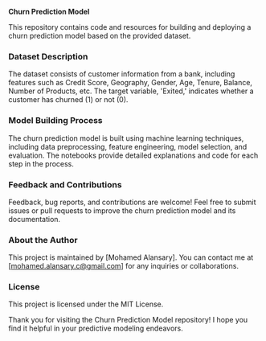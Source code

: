 **Churn Prediction Model**

This repository contains code and resources for building and deploying a churn prediction model based on the provided dataset.

### Dataset Description

The dataset consists of customer information from a bank, including features such as Credit Score, Geography, Gender, Age, Tenure, Balance, Number of Products, etc. The target variable, 'Exited,' indicates whether a customer has churned (1) or not (0).

### Model Building Process

The churn prediction model is built using machine learning techniques, including data preprocessing, feature engineering, model selection, and evaluation. The notebooks provide detailed explanations and code for each step in the process.

### Feedback and Contributions

Feedback, bug reports, and contributions are welcome! Feel free to submit issues or pull requests to improve the churn prediction model and its documentation.

### About the Author

This project is maintained by [Mohamed Alansary]. You can contact me at [mohamed.alansary.c@gmail.com] for any inquiries or collaborations.

### License

This project is licensed under the MIT License.

Thank you for visiting the Churn Prediction Model repository! I hope you find it helpful in your predictive modeling endeavors.
